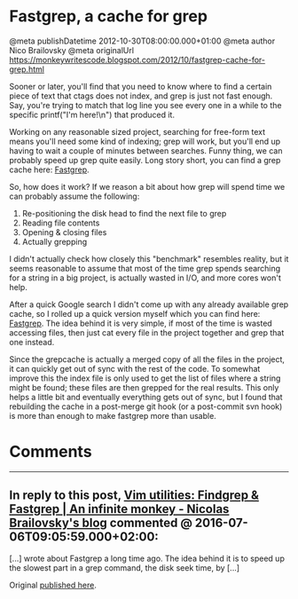 # Fastgrep, a cache for grep

@meta publishDatetime 2012-10-30T08:00:00.000+01:00
@meta author Nico Brailovsky
@meta originalUrl https://monkeywritescode.blogspot.com/2012/10/fastgrep-cache-for-grep.html

Sooner or later, you'll find that you need to know where to find a certain piece of text that ctags does not index, and grep is just not fast enough. Say, you're trying to match that log line you see every one in a while to the specific printf("I'm here!\n") that produced it.

Working on any reasonable sized project, searching for free-form text means you'll need some kind of indexing; grep will work, but you'll end up having to wait a couple of minutes between searches. Funny thing, we can probably speed up grep quite easily. Long story short, you can find a grep cache here: [Fastgrep](https://github.com/nicolasbrailo/Nico.rc/blob/master/fastgrep.sh).

So, how does it work? If we reason a bit about how grep will spend time we can probably assume the following:
1. Re-positioning the disk head to find the next file to grep
2. Reading file contents
3. Opening & closing files
4. Actually grepping

I didn't actually check how closely this "benchmark" resembles reality, but it seems reasonable to assume that most of the time grep spends searching for a string in a big project, is actually wasted in I/O, and more cores won't help.

After a quick Google search I didn't come up with any already available grep cache, so I rolled up a quick version myself which you can find here: [Fastgrep](https://github.com/nicolasbrailo/Nico.rc/blob/master/fastgrep.sh). The idea behind it is very simple, if most of the time is wasted accessing files, then just cat every file in the project together and grep that one instead.

Since the grepcache is actually a merged copy of all the files in the project, it can quickly get out of sync with the rest of the code. To somewhat improve this the index file is only used to get the list of files where a string might be found; these files are then grepped for the real results. This only helps a little bit and eventually everything gets out of sync, but I found that rebuilding the cache in a post-merge git hook (or a post-commit svn hook) is more than enough to make fastgrep more than usable.


# Comments

---
## In reply to this post, [Vim utilities: Findgrep & Fastgrep | An infinite monkey - Nicolas Brailovsky&#39;s blog](md_blog/2016/0706_VimutilitiesFindgrepFastgrep.md) commented @ 2016-07-06T09:05:59.000+02:00:

[...] wrote about Fastgrep a long time ago. The idea behind it is to speed up the slowest part in a grep command, the disk seek time, by [...]

Original [published here](md_blog/2012/1030_Fastgrepacacheforgrep.md).
